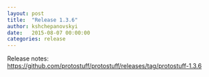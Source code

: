 ```yaml
---
layout: post
title:  "Release 1.3.6"
author: kshchepanovskyi
date:   2015-08-07 00:00:00
categories: release
---
```


Release notes: <https://github.com/protostuff/protostuff/releases/tag/protostuff-1.3.6>
